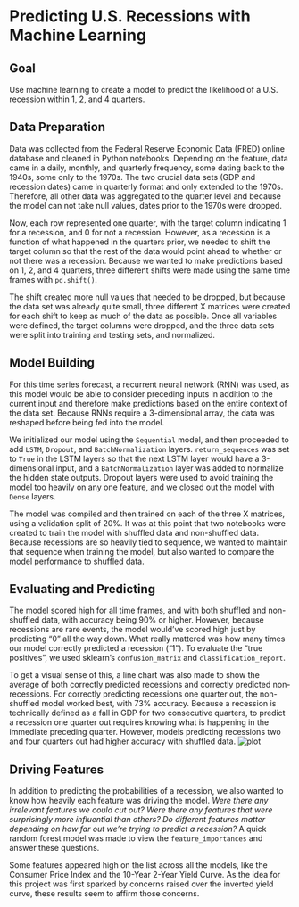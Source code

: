 # Predicting U.S. Recessions with Machine Learning

## Goal

Use machine learning to create a model to predict the likelihood of a U.S. recession within 1, 2, and 4 quarters. 


## Data Preparation

Data was collected from the Federal Reserve Economic Data (FRED) online database and cleaned in Python notebooks. Depending on the feature, data came in a daily, monthly, and quarterly frequency, some dating back to the 1940s, some only to the 1970s. The two crucial data sets (GDP and recession dates) came in quarterly format and only extended to the 1970s. Therefore, all other data was aggregated to the quarter level and because the model can not take null values, dates prior to the 1970s were dropped.

Now, each row represented one quarter, with the target column indicating 1 for a recession, and 0 for not a recession. However, as a recession is a function of what happened in the quarters prior, we needed to shift the target column so that the rest of the data would point ahead to whether or not there was a recession. Because we wanted to make predictions based on 1, 2, and 4 quarters, three different shifts were made using the same time frames with `pd.shift()`. 

The shift created more null values that needed to be dropped, but because the data set was already quite small, three different X matrices were created for each shift to keep as much of the data as possible. Once all variables were defined, the target columns were dropped, and the three data sets were split into training and testing sets, and normalized.


## Model Building

For this time series forecast, a recurrent neural network (RNN) was used, as this model would be able to consider preceding inputs in addition to the current input and therefore make predictions based on the entire context of the data set. Because RNNs require a 3-dimensional array, the data was reshaped before being fed into the model. 

We initialized our model using the `Sequential` model, and then proceeded to add `LSTM`, `Dropout`, and `BatchNormalization` layers. `return_sequences` was set to `True` in the LSTM layers so that the next LSTM layer would have a 3-dimensional input, and a `BatchNormalization` layer was added to normalize the hidden state outputs. Dropout layers were used to avoid training the model too heavily on any one feature, and we closed out the  model with `Dense` layers. 

The model was compiled and then trained on each of the three X matrices, using a validation split of 20%. It was at this point that two notebooks were created to train the model with shuffled data and non-shuffled data. Because recessions are so heavily tied to sequence, we wanted to maintain that sequence when training the model, but also wanted to compare the model performance to shuffled data. 


## Evaluating and Predicting

The model scored high for all time frames, and with both shuffled and non-shuffled data, with accuracy being 90% or higher. However, because recessions are rare events, the model would’ve scored high just by predicting “0” all the way down. What really mattered was how many times our model correctly predicted a recession (“1”). To evaluate the “true positives”, we used sklearn’s `confusion_matrix` and `classification_report`. 

To get a visual sense of this, a line chart was also made to show the average of both correctly predicted recessions and correctly predicted non-recessions. For correctly predicting recessions one quarter out, the non-shuffled model worked best, with 73% accuracy. Because a recession is technically defined as a fall in GDP for two consecutive quarters, to predict a recession one quarter out requires knowing what is happening in the immediate preceding quarter. However, models predicting recessions two and four quarters out had higher accuracy with shuffled data. 
![plot](https://github.com/lorijta92/machine-learning-predicting-recessions/blob/master/images/plots/shuffle_noShuffule_vs20.png?raw=true)


## Driving Features

In addition to predicting the probabilities of a recession, we also wanted to know how heavily each feature was driving the model. _Were there any irrelevant features we could cut out? Were there any features that were surprisingly more influential than others? Do different features matter depending on how far out we’re trying to predict a recession?_ A quick random forest model was made to view the `feature_importances` and answer these questions. 

Some features appeared high on the list across all the models, like the Consumer Price Index and the 10-Year 2-Year Yield Curve. As the idea for this project was first sparked by concerns raised over the inverted yield curve, these results seem to affirm those concerns.
